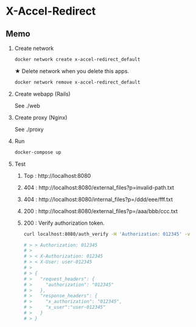 # X-Accel-Redirect

## Memo

1. Create network

    ```sh
    docker network create x-accel-redirect_default
    ```

    ★ Delete network when you delete this apps.

    ```sh
    docker network remove x-accel-redirect_default
    ```

1. Create webapp (Rails)

    See ./web

1. Create proxy (Nginx)

    See ./proxy

1. Run

    ```sh
    docker-compose up
    ```

1. Test

    1. Top : http://localhost:8080
    1. 404 : http://localhost:8080/external_files?p=invalid-path.txt
    1. 404 : http://localhost:8080/internal_files?p=/ddd/eee/fff.txt
    1. 200 : http://localhost:8080/external_files?p=/aaa/bbb/ccc.txt
    1. 200 : Verify authorization token.

        ```sh
        curl localhost:8080/auth_verify -H 'Authorization: 012345' -v

        # > > Authorization: 012345
        # >
        # > < X-Authorization: 012345
        # > < X-User: user-012345
        # >
        # > {
        # >   "request_headers": {
        # >     "authorization": "012345"
        # >   },
        # >   "response_headers": {
        # >     "x_authorization": "012345",
        # >     "x_user":"user-012345"
        # >   }
        # > }
        ```
